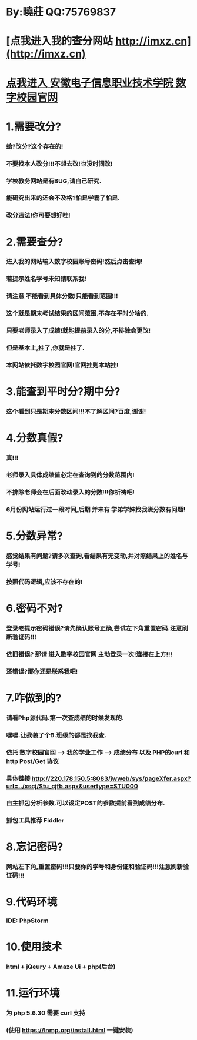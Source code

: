 # By:曉莊 QQ:75769837

# [点我进入我的查分网站 http://imxz.cn](http://imxz.cn)   

# [点我进入 安徽电子信息职业技术学院 数字校园官网](http://220.178.150.5:8082/cas/login?service=http%3A%2F%2F220.178.150.5%3A8082%2Fc%2Fportal%2Flogin)
 

# 1.需要改分?   
### 蛤?改分?这个存在的!
### 不要找本人改分!!!不想去改!也没时间改!   
### 学校教务网站是有BUG,请自己研究.  
### 能研究出来的还会不及格?怕是学霸了怕是.   
### 改分违法!你可要想好哇!  

# 2.需要查分?
### 进入我的网站输入数字校园账号密码!然后点击查询!
### 若提示姓名学号未知请联系我!
### 请注意 不能看到具体分数!只能看到范围!!!   
### 这个就是期末考试结果的区间范围.不存在平时分啥的.
### 只要老师录入了成绩!就能提前录入的分,不排除会更改!
### 但是基本上,挂了,你就是挂了.
### 本网站依托数字校园官网!官网挂则本站挂!   

# 3.能查到平时分?期中分?
### 这个看到只是期末分数区间!!!不了解区间?百度,谢谢!

# 4.分数真假?
### 真!!!
### 老师录入具体成绩值必定在查询到的分数范围内! 
### 不排除老师会在后面改动录入的分数!!!你祈祷吧!
### 6月份网站运行过一段时间,后期 并未有 学弟学妹找我说分数有问题!

# 5.分数异常?
### 感觉结果有问题?请多次查询,看结果有无变动,并对照结果上的姓名与学号!
### 按照代码逻辑,应该不存在的!

# 6.密码不对?
### 登录老提示密码错误?请先确认账号正确,尝试左下角重置密码.注意刷新验证码!!!
### 依旧错误? 那请 进入数字校园官网 主动登录一次!连接在上方!!!
### 还错误?那你还是联系我吧!

# 7.咋做到的?
### 请看Php源代码.第一次查成绩的时候发现的.
### 嘿嘿.让我装了个B.班级的都是找我查.
### 依托 数字校园官网 --> 我的学业工作 --> 成绩分布 以及 PHP的curl 和 http Post/Get 协议
### 具体链接 http://220.178.150.5:8083/jwweb/sys/pageXfer.aspx?url=../xscj/Stu_cjfb.aspx&usertype=STU000
### 自主抓包分析参数.可以设定POST的参数提前看到成绩分布.
### 抓包工具推荐 Fiddler

# 8.忘记密码?  
### 网站左下角,重置密码!!!只要你的学号和身份证和验证码!!!注意刷新验证码!!!

# 9.代码环境   
### IDE: PhpStorm   
# 10.使用技术   
### html + jQeury + Amaze Ui + php(后台)
# 11.运行环境   
### 为 php 5.6.30 需要 curl 支持    
### (使用 https://lnmp.org/install.html 一键安装)




